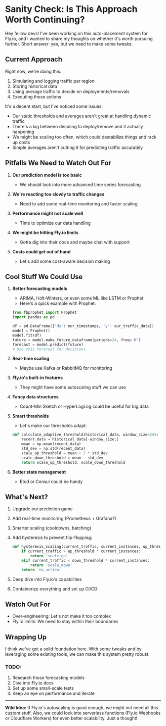 # Sanity Check: Is This Approach Worth Continuing?

Hey fellow devs! I've been working on this auto-placement system for Fly.io, and I wanted to share my thoughts on whether it's worth pursuing further. Short answer: yes, but we need to make some tweaks.

## Current Approach

Right now, we're doing this:

1. Simulating and logging traffic per region
2. Storing historical data
3. Using average traffic to decide on deployments/removals
4. Executing those actions

It's a decent start, but I've noticed some issues:

- Our static thresholds and averages aren't great at handling dynamic traffic
- There's a lag between deciding to deploy/remove and it actually happening
- We might be scaling too often, which could destabilize things and rack up costs
- Simple averages aren't cutting it for predicting traffic accurately

## Pitfalls We Need to Watch Out For

1. **Our prediction model is too basic**
   - We should look into more advanced time series forecasting

2. **We're reacting too slowly to traffic changes**
   - Need to add some real-time monitoring and faster scaling

3. **Performance might not scale well**
   - Time to optimize our data handling

4. **We might be hitting Fly.io limits**
   - Gotta dig into their docs and maybe chat with support

5. **Costs could get out of hand**
   - Let's add some cost-aware decision making

## Cool Stuff We Could Use

1. **Better forecasting models**
   - ARIMA, Holt-Winters, or even some ML like LSTM or Prophet
   - Here's a quick example with Prophet:

   ```python
   from fbprophet import Prophet
   import pandas as pd

   df = pd.DataFrame({'ds': our_timestamps, 'y': our_traffic_data})
   model = Prophet()
   model.fit(df)
   future = model.make_future_dataframe(periods=24, freq='H')
   forecast = model.predict(future)
   # Use this forecast for decisions
   ```

2. **Real-time scaling**
   - Maybe use Kafka or RabbitMQ for monitoring

3. **Fly.io's built-in features**
   - They might have some autoscaling stuff we can use

4. **Fancy data structures**
   - Count-Min Sketch or HyperLogLog could be useful for big data

5. **Smart thresholds**
   - Let's make our thresholds adapt:

   ```python
   def calculate_adaptive_threshold(historical_data, window_size=24):
       recent_data = historical_data[-window_size:]
       mean = np.mean(recent_data)
       std_dev = np.std(recent_data)
       scale_up_threshold = mean + 2 * std_dev
       scale_down_threshold = mean - std_dev
       return scale_up_threshold, scale_down_threshold
   ```

6. **Better state management**
   - Etcd or Consul could be handy

## What's Next?

1. Upgrade our prediction game
2. Add real-time monitoring (Prometheus + Grafana?)
3. Smarter scaling (cooldowns, batching)
4. Add hysteresis to prevent flip-flopping:

   ```python
   def hysteresis_scaling(current_traffic, current_instances, up_threshold, down_threshold):
       if current_traffic > up_threshold * current_instances:
           return 'scale_up'
       elif current_traffic < down_threshold * current_instances:
           return 'scale_down'
       return 'no_action'
   ```

5. Deep dive into Fly.io's capabilities
6. Containerize everything and set up CI/CD

## Watch Out For

- Over-engineering: Let's not make it too complex
- Fly.io limits: We need to stay within their boundaries

## Wrapping Up

I think we've got a solid foundation here. With some tweaks and by leveraging some existing tools, we can make this system pretty robust.

### TODO:

1. Research those forecasting models
2. Dive into Fly.io docs
3. Set up some small-scale tests
4. Keep an eye on performance and iterate

---

**Wild Idea:** If Fly.io's autoscaling is good enough, we might not need all this custom stuff. Also, we could look into serverless functions (Fly.io Webhooks or Cloudflare Workers) for even better scalability. Just a thought!

